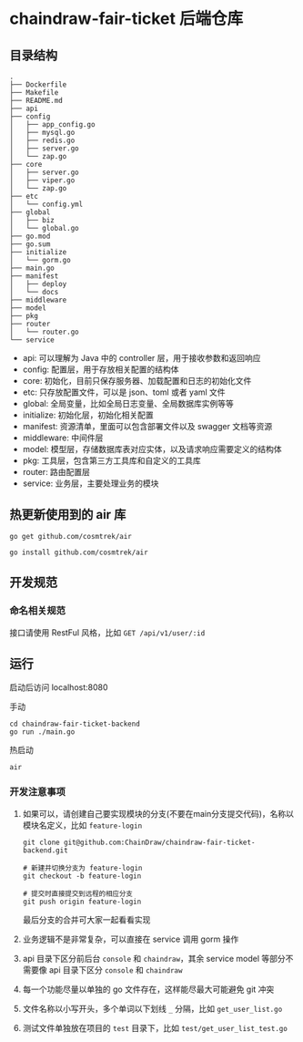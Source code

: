 # chaindraw-fair-ticket 后端仓库

## 目录结构

```shell
.
├── Dockerfile
├── Makefile
├── README.md
├── api
├── config
│   ├── app_config.go
│   ├── mysql.go
│   ├── redis.go
│   ├── server.go
│   └── zap.go
├── core
│   ├── server.go
│   ├── viper.go
│   └── zap.go
├── etc
│   └── config.yml
├── global
│   ├── biz
│   └── global.go
├── go.mod
├── go.sum
├── initialize
│   └── gorm.go
├── main.go
├── manifest
│   ├── deploy
│   └── docs
├── middleware
├── model
├── pkg
├── router
│   └── router.go
└── service
```

- api: 可以理解为 Java 中的 controller 层，用于接收参数和返回响应
- config: 配置层，用于存放相关配置的结构体
- core: 初始化，目前只保存服务器、加载配置和日志的初始化文件
- etc: 只存放配置文件，可以是 json、toml 或者 yaml 文件
- global: 全局变量，比如全局日志变量、全局数据库实例等等
- initialize: 初始化层，初始化相关配置
- manifest: 资源清单，里面可以包含部署文件以及 swagger 文档等资源
- middleware: 中间件层
- model: 模型层，存储数据库表对应实体，以及请求响应需要定义的结构体
- pkg: 工具层，包含第三方工具库和自定义的工具库
- router: 路由配置层
- service: 业务层，主要处理业务的模块

## 热更新使用到的 air 库

```shell
go get github.com/cosmtrek/air

go install github.com/cosmtrek/air
```

## 开发规范

### 命名相关规范

接口请使用 RestFul 风格，比如 `GET /api/v1/user/:id`

## 运行
启动后访问 localhost:8080

手动
```shell
cd chaindraw-fair-ticket-backend
go run ./main.go
```

热启动
```shell
air
```


### 开发注意事项

1. 如果可以，请创建自己要实现模块的分支(不要在main分支提交代码)，名称以模块名定义，比如 `feature-login`
    
    ```shell
    git clone git@github.com:ChainDraw/chaindraw-fair-ticket-backend.git

    # 新建并切换分支为 feature-login
    git checkout -b feature-login

    # 提交时直接提交到远程的相应分支
    git push origin feature-login
    ```

    最后分支的合并可大家一起看看实现

2. 业务逻辑不是非常复杂，可以直接在 service 调用 gorm 操作

3. api 目录下区分前后台 `console` 和 `chaindraw`，其余 service model 等部分不需要像 api 目录下区分 `console` 和 `chaindraw`

4. 每一个功能尽量以单独的 go 文件存在，这样能尽最大可能避免 git 冲突

5. 文件名称以小写开头，多个单词以下划线 `_` 分隔，比如 `get_user_list.go`

6. 测试文件单独放在项目的 `test` 目录下，比如 `test/get_user_list_test.go`

